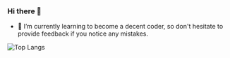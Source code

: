### Hi there 👋

- 🌱 I’m currently learning to become a decent coder, so don't hesitate to provide feedback if you notice any mistakes.

![Top Langs](https://github-readme-stats.vercel.app/api/top-langs/?username=Kaimc2&layout=compact)

<!--
**Kaimc2/Kaimc2** is a ✨ _special_ ✨ repository because its `README.md` (this file) appears on your GitHub profile.

Here are some ideas to get you started:

- 🔭 I’m currently working on ...

- 👯 I’m looking to collaborate on ...
- 🤔 I’m looking for help with ...
- 💬 Ask me about ...
- 📫 How to reach me: ...
- 😄 Pronouns: ...
- ⚡ Fun fact: ...
-->
